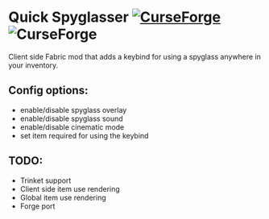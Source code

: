 # Quick Spyglasser [![CurseForge](http://cf.way2muchnoise.eu/full_494512_downloads.svg)](https://www.curseforge.com/minecraft/mc-mods/quick-spyglasser "Quick Spyglasser on CurseForge") ![CurseForge](http://cf.way2muchnoise.eu/versions/494512.svg)

Client side Fabric mod that adds a keybind for using a spyglass anywhere in your inventory.

## Config options:
- enable/disable spyglass overlay
- enable/disable spyglass sound
- enable/disable cinematic mode
- set item required for using the keybind

## TODO:
- Trinket support
- Client side item use rendering
- Global item use rendering
- Forge port
